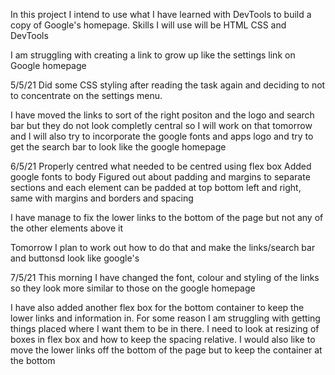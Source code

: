 In this project I intend to use what I have learned with DevTools to build a copy of Google's homepage. Skills I will use will be HTML CSS and DevTools

I am struggling with creating a link to grow up like the settings link on Google homepage

5/5/21
Did some CSS styling after reading the task again and deciding to not to concentrate on the settings menu.

I have moved the links to sort of the right positon and the logo and search bar but they do not look completly central so I will work on that tomorrow and I will also try to incorporate the google fonts and apps logo and try to get the search bar to look like the google homepage

6/5/21
Properly centred what needed to be centred using flex box
Added google fonts to body
Figured out about padding and margins to separate sections and each element can be padded at top bottom left and right, same with margins and borders and spacing

I have manage to fix the lower links to the bottom of the page but not any of the other elements above it

Tomorrow I plan to work out how to do that and make the links/search bar and buttonsd look like google's

7/5/21
This morning I have changed the font, colour and styling of the links so they look more similar to those on the google homepage

I have also added another flex box for the bottom container to keep the lower links and information in. For some reason I am struggling with getting things placed where I want them to be in there.
I need to look at resizing of boxes in flex box and how to keep the spacing relative. I would also like to move the lower links off the bottom of the page but to keep the container at the bottom